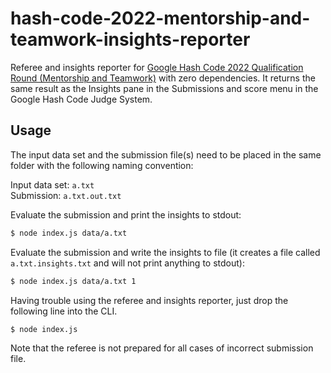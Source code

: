 # hash-code-2022-mentorship-and-teamwork-insights-reporter

Referee and insights reporter for [Google Hash Code 2022 Qualification Round (Mentorship and Teamwork)](https://codingcompetitions.withgoogle.com/hashcode/archive) with zero dependencies. It returns the same result as the Insights pane in the Submissions and score menu in the Google Hash Code Judge System.

## Usage

The input data set and the submission file(s) need to be placed in the same folder with the following naming convention:

Input data set: `a.txt` \
Submission: `a.txt.out.txt`

Evaluate the submission and print the insights to stdout:

```bash
$ node index.js data/a.txt
```

Evaluate the submission and write the insights to file (it creates a file called `a.txt.insights.txt` and will not print anything to stdout):

```bash
$ node index.js data/a.txt 1
```

Having trouble using the referee and insights reporter, just drop the following line into the CLI.

```bash
$ node index.js
```

Note that the referee is not prepared for all cases of incorrect submission file.
